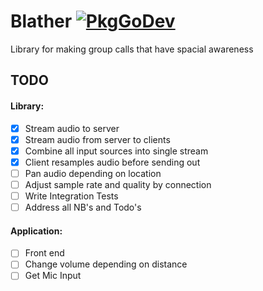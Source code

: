 # Blather [![PkgGoDev](https://pkg.go.dev/badge/github.com/aleitner/blather)](https://pkg.go.dev/github.com/aleitner/blather)
Library for making group calls that have spacial awareness

## TODO

#### Library:
- [x] Stream audio to server
- [x] Stream audio from server to clients
- [x] Combine all input sources into single stream
- [x] Client resamples audio before sending out
- [ ] Pan audio depending on location
- [ ] Adjust sample rate and quality by connection
- [ ] Write Integration Tests
- [ ] Address all NB's and Todo's

#### Application:
- [ ] Front end
- [ ] Change volume depending on distance
- [ ] Get Mic Input
